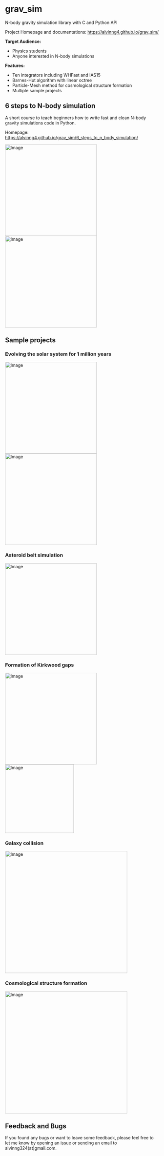 # grav_sim

N-body gravity simulation library with C and Python API

Project Homepage and documentations: https://alvinng4.github.io/grav_sim/

**Target Audience:**

* Physics students
* Anyone interested in N-body simulations

**Features:**

* Ten integrators including WHFast and IAS15
* Barnes-Hut algorithm with linear octree
* Particle-Mesh method for cosmological structure formation
* Multiple sample projects

## 6 steps to N-body simulation

A short course to teach beginners how to write fast and clean N-body gravity simulations code in Python.

Homepage: https://alvinng4.github.io/grav_sim/6_steps_to_n_body_simulation/

<img src="./examples/media/solar_plus_3d.png" alt="Image" width="300">
<img src="./examples/media/rel_energy.png" alt="Image" width="300">

## Sample projects

### Evolving the solar system for 1 million years

<img src="./examples/media/eccentricity.png" alt="Image" width="300">
<img src="./examples/media/inclination.png" alt="Image" width="300">

### Asteroid belt simulation

<img src="./examples/media/asteroid_belt.png" alt="Image" width="300">

### Formation of Kirkwood gaps

<img src="./examples/media/Kirkwood_gap_semi_major_axes.png" alt="Image" width="300">
<img src="./examples/media/Kirkwood_gap_visualization.png" alt="Image" width="225">

### Galaxy collision

<img src="./examples/media/galaxy_collision.png" alt="Image" width="400">

### Cosmological structure formation

<img src="./examples/media/cosmic_structure_a_1.0.png" alt="Image" width="400">

## Feedback and Bugs
If you found any bugs or want to leave some feedback, please feel free to let me know by opening an issue or sending an email to alvinng324(at)gmail.com.
